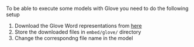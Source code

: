 To be able to execute some models with Glove you need to do the following setup

1. Download the Glove Word representations from [here](https://nlp.stanford.edu/projects/glove/)
2. Store the downloaded files in `embed/glove/` directory
3. Change the correspondng file name in the model
